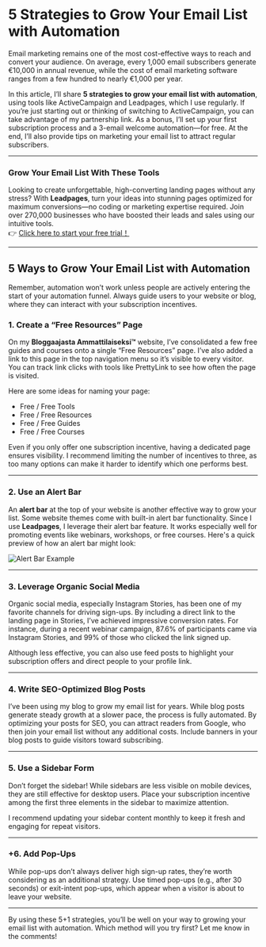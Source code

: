 # 5 Strategies to Grow Your Email List with Automation

Email marketing remains one of the most cost-effective ways to reach and convert your audience. On average, every 1,000 email subscribers generate €10,000 in annual revenue, while the cost of email marketing software ranges from a few hundred to nearly €1,000 per year.

In this article, I’ll share **5 strategies to grow your email list with automation**, using tools like ActiveCampaign and Leadpages, which I use regularly. If you’re just starting out or thinking of switching to ActiveCampaign, you can take advantage of my partnership link. As a bonus, I’ll set up your first subscription process and a 3-email welcome automation—for free. At the end, I’ll also provide tips on marketing your email list to attract regular subscribers.

---

### Grow Your Email List With These Tools

Looking to create unforgettable, high-converting landing pages without any stress? With **Leadpages**, turn your ideas into stunning pages optimized for maximum conversions—no coding or marketing expertise required. Join over 270,000 businesses who have boosted their leads and sales using our intuitive tools.  
👉 [Click here to start your free trial！](https://bit.ly/LEadPages)

---

## 5 Ways to Grow Your Email List with Automation

Remember, automation won’t work unless people are actively entering the start of your automation funnel. Always guide users to your website or blog, where they can interact with your subscription incentives.

### 1. Create a “Free Resources” Page

On my **Bloggaajasta Ammattilaiseksi™** website, I’ve consolidated a few free guides and courses onto a single “Free Resources” page. I’ve also added a link to this page in the top navigation menu so it’s visible to every visitor. You can track link clicks with tools like PrettyLink to see how often the page is visited.

Here are some ideas for naming your page:
- Free / Free Tools
- Free / Free Resources
- Free / Free Guides
- Free / Free Courses

Even if you only offer one subscription incentive, having a dedicated page ensures visibility. I recommend limiting the number of incentives to three, as too many options can make it harder to identify which one performs best.

---

### 2. Use an Alert Bar

An **alert bar** at the top of your website is another effective way to grow your list. Some website themes come with built-in alert bar functionality. Since I use **Leadpages**, I leverage their alert bar feature. It works especially well for promoting events like webinars, workshops, or free courses. Here's a quick preview of how an alert bar might look:

![Alert Bar Example](https://tiiakonttinen.fi/wp-content/uploads/2024/03/alert-bar-1024x354.png)

---

### 3. Leverage Organic Social Media

Organic social media, especially Instagram Stories, has been one of my favorite channels for driving sign-ups. By including a direct link to the landing page in Stories, I’ve achieved impressive conversion rates. For instance, during a recent webinar campaign, 87.6% of participants came via Instagram Stories, and 99% of those who clicked the link signed up.

Although less effective, you can also use feed posts to highlight your subscription offers and direct people to your profile link.

---

### 4. Write SEO-Optimized Blog Posts

I’ve been using my blog to grow my email list for years. While blog posts generate steady growth at a slower pace, the process is fully automated. By optimizing your posts for SEO, you can attract readers from Google, who then join your email list without any additional costs. Include banners in your blog posts to guide visitors toward subscribing.

---

### 5. Use a Sidebar Form

Don’t forget the sidebar! While sidebars are less visible on mobile devices, they are still effective for desktop users. Place your subscription incentive among the first three elements in the sidebar to maximize attention.

I recommend updating your sidebar content monthly to keep it fresh and engaging for repeat visitors.

---

### +6. Add Pop-Ups

While pop-ups don’t always deliver high sign-up rates, they’re worth considering as an additional strategy. Use timed pop-ups (e.g., after 30 seconds) or exit-intent pop-ups, which appear when a visitor is about to leave your website.

---

By using these 5+1 strategies, you’ll be well on your way to growing your email list with automation. Which method will you try first? Let me know in the comments!
